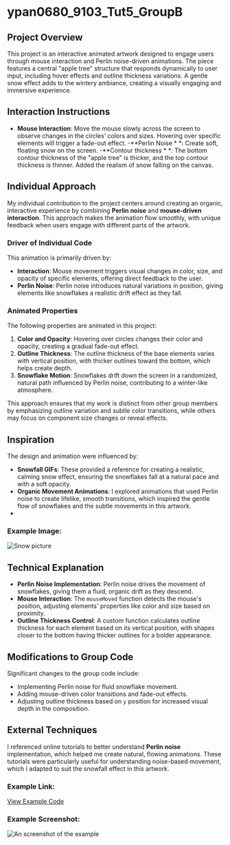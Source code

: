 # ypan0680_9103_Tut5_GroupB

## Project Overview
This project is an interactive animated artwork designed to engage users through mouse interaction and Perlin noise-driven animations. The piece features a central "apple tree" structure that responds dynamically to user input, including hover effects and outline thickness variations. A gentle snow effect adds to the wintery ambiance, creating a visually engaging and immersive experience.

## Interaction Instructions
- **Mouse Interaction**: Move the mouse slowly across the screen to observe changes in the circles’ colors and sizes. Hovering over specific elements will trigger a fade-out effect.
-**Perlin Noise * *: Create soft, floating snow on the screen.
-**Contour thickness * *: The bottom contour thickness of the "apple tree" is thicker, and the top contour thickness is thinner. Added the realism of snow falling on the canvas.

## Individual Approach
My individual contribution to the project centers around creating an organic, interactive experience by combining **Perlin noise** and **mouse-driven interaction**. This approach makes the animation flow smoothly, with unique feedback when users engage with different parts of the artwork.

### Driver of Individual Code
This animation is primarily driven by:
- **Interaction**: Mouse movement triggers visual changes in color, size, and opacity of specific elements, offering direct feedback to the user.
- **Perlin Noise**: Perlin noise introduces natural variations in position, giving elements like snowflakes a realistic drift effect as they fall.

### Animated Properties
The following properties are animated in this project:
1. **Color and Opacity**: Hovering over circles changes their color and opacity, creating a gradual fade-out effect.
2. **Outline Thickness**: The outline thickness of the base elements varies with vertical position, with thicker outlines toward the bottom, which helps create depth.
3. **Snowflake Motion**: Snowflakes drift down the screen in a randomized, natural path influenced by Perlin noise, contributing to a winter-like atmosphere.

This approach ensures that my work is distinct from other group members by emphasizing outline variation and subtle color transitions, while others may focus on component size changes or reveal effects.

## Inspiration
The design and animation were influenced by:
- **Snowfall GIFs**: These provided a reference for creating a realistic, calming snow effect, ensuring the snowflakes fall at a natural pace and with a soft opacity.
- **Organic Movement Animations**: I explored animations that used Perlin noise to create lifelike, smooth transitions, which inspired the gentle flow of snowflakes and the subtle movements in this artwork.
- 
### Example Image:
![Snow picture](https://pic.52112.com/180528/JPG-180528_452/y5q8GDbOkI_small.jpg)  

## Technical Explanation
- **Perlin Noise Implementation**: Perlin noise drives the movement of snowflakes, giving them a fluid, organic drift as they descend.
- **Mouse Interaction**: The `mouseMoved` function detects the mouse's position, adjusting elements' properties like color and size based on proximity.
- **Outline Thickness Control**: A custom function calculates outline thickness for each element based on its vertical position, with shapes closer to the bottom having thicker outlines for a bolder appearance.

## Modifications to Group Code
Significant changes to the group code include:
- Implementing Perlin noise for fluid snowflake movement.
- Adding mouse-driven color transitions and fade-out effects.
- Adjusting outline thickness based on `y` position for increased visual depth in the composition.

## External Techniques
I referenced online tutorials to better understand **Perlin noise** implementation, which helped me create natural, flowing animations. These tutorials were particularly useful for understanding noise-based movement, which I adapted to suit the snowfall effect in this artwork.
### Example Link:
[View Example Code](https://miguelrr11.github.io/Noise_Flow_Field/)

### Example Screenshot:
![An screenshot of the example](screenshot_of_the_example.png)

